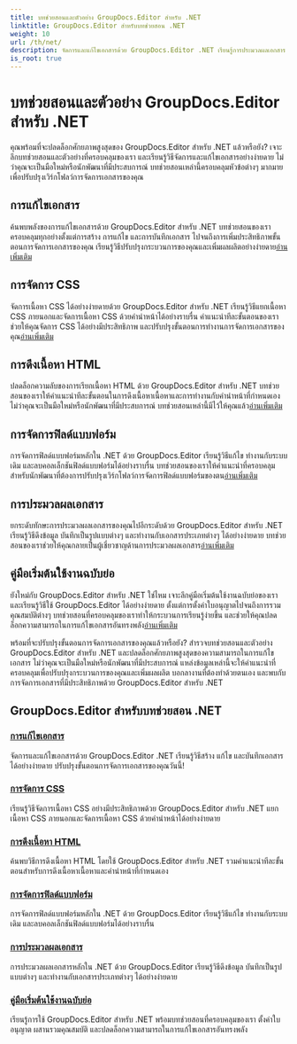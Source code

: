 ```yaml
---
title: บทช่วยสอนและตัวอย่าง GroupDocs.Editor สำหรับ .NET
linktitle: GroupDocs.Editor สำหรับบทช่วยสอน .NET
weight: 10
url: /th/net/
description: จัดการและแก้ไขเอกสารด้วย GroupDocs.Editor .NET เรียนรู้การประมวลผลเอกสาร การแก้ไขเอกสาร การดึงเนื้อหา HTML การจัดการฟิลด์แบบฟอร์ม และอื่นๆ อีกมากมาย!
is_root: true
---
```


# บทช่วยสอนและตัวอย่าง GroupDocs.Editor สำหรับ .NET


คุณพร้อมที่จะปลดล็อกศักยภาพสูงสุดของ GroupDocs.Editor สำหรับ .NET แล้วหรือยัง? เจาะลึกบทช่วยสอนและตัวอย่างที่ครอบคลุมของเรา และเรียนรู้วิธีจัดการและแก้ไขเอกสารอย่างง่ายดาย ไม่ว่าคุณจะเป็นมือใหม่หรือนักพัฒนาที่มีประสบการณ์ บทช่วยสอนเหล่านี้ครอบคลุมหัวข้อต่างๆ มากมายเพื่อปรับปรุงเวิร์กโฟลว์การจัดการเอกสารของคุณ

## การแก้ไขเอกสาร

 ค้นพบพลังของการแก้ไขเอกสารด้วย GroupDocs.Editor สำหรับ .NET บทช่วยสอนของเราครอบคลุมทุกอย่างตั้งแต่การสร้าง การแก้ไข และการบันทึกเอกสาร ไปจนถึงการเพิ่มประสิทธิภาพขั้นตอนการจัดการเอกสารของคุณ เรียนรู้วิธีปรับปรุงกระบวนการของคุณและเพิ่มผลผลิตอย่างง่ายดาย[อ่านเพิ่มเติม](./document-editing/)

## การจัดการ CSS

 จัดการเนื้อหา CSS ได้อย่างง่ายดายด้วย GroupDocs.Editor สำหรับ .NET เรียนรู้วิธีแยกเนื้อหา CSS ภายนอกและจัดการเนื้อหา CSS ด้วยคำนำหน้าได้อย่างราบรื่น คำแนะนำทีละขั้นตอนของเราช่วยให้คุณจัดการ CSS ได้อย่างมีประสิทธิภาพ และปรับปรุงขั้นตอนการทำงานการจัดการเอกสารของคุณ[อ่านเพิ่มเติม](./css-handling/)

## การดึงเนื้อหา HTML

ปลดล็อกความลับของการเรียกเนื้อหา HTML ด้วย GroupDocs.Editor สำหรับ .NET บทช่วยสอนของเราให้คำแนะนำทีละขั้นตอนในการดึงเนื้อหาเนื้อหาและการทำงานกับคำนำหน้าที่กำหนดเอง ไม่ว่าคุณจะเป็นมือใหม่หรือนักพัฒนาที่มีประสบการณ์ บทช่วยสอนเหล่านี้มีไว้ให้คุณแล้ว[อ่านเพิ่มเติม](./html-content-retrieval/)

## การจัดการฟิลด์แบบฟอร์ม

 การจัดการฟิลด์แบบฟอร์มหลักใน .NET ด้วย GroupDocs.Editor เรียนรู้วิธีแก้ไข ทำงานกับระบบเดิม และลบคอลเล็กชันฟิลด์แบบฟอร์มได้อย่างราบรื่น บทช่วยสอนของเราให้คำแนะนำที่ครอบคลุมสำหรับนักพัฒนาที่ต้องการปรับปรุงเวิร์กโฟลว์การจัดการฟิลด์แบบฟอร์มของตน[อ่านเพิ่มเติม](./form-field-management/)

## การประมวลผลเอกสาร

 ยกระดับทักษะการประมวลผลเอกสารของคุณไปอีกระดับด้วย GroupDocs.Editor สำหรับ .NET เรียนรู้วิธีดึงข้อมูล บันทึกเป็นรูปแบบต่างๆ และทำงานกับเอกสารประเภทต่างๆ ได้อย่างง่ายดาย บทช่วยสอนของเราช่วยให้คุณกลายเป็นผู้เชี่ยวชาญด้านการประมวลผลเอกสาร[อ่านเพิ่มเติม](./document-processing/)

## คู่มือเริ่มต้นใช้งานฉบับย่อ

ยังใหม่กับ GroupDocs.Editor สำหรับ .NET ใช่ไหม เจาะลึกคู่มือเริ่มต้นใช้งานฉบับย่อของเราและเรียนรู้วิธีใช้ GroupDocs.Editor ได้อย่างง่ายดาย ตั้งแต่การตั้งค่าใบอนุญาตไปจนถึงการรวมคุณสมบัติต่างๆ บทช่วยสอนที่ครอบคลุมของเราทำให้กระบวนการเรียนรู้ง่ายขึ้น และช่วยให้คุณปลดล็อกความสามารถในการแก้ไขเอกสารอันทรงพลัง[อ่านเพิ่มเติม](./quick-start-guide/)

พร้อมที่จะปรับปรุงขั้นตอนการจัดการเอกสารของคุณแล้วหรือยัง? สำรวจบทช่วยสอนและตัวอย่าง GroupDocs.Editor สำหรับ .NET และปลดล็อกศักยภาพสูงสุดของความสามารถในการแก้ไขเอกสาร ไม่ว่าคุณจะเป็นมือใหม่หรือนักพัฒนาที่มีประสบการณ์ แหล่งข้อมูลเหล่านี้จะให้คำแนะนำที่ครอบคลุมเพื่อปรับปรุงกระบวนการของคุณและเพิ่มผลผลิต บอกลางานที่ต้องทำด้วยตนเอง และพบกับการจัดการเอกสารที่มีประสิทธิภาพด้วย GroupDocs.Editor สำหรับ .NET
## GroupDocs.Editor สำหรับบทช่วยสอน .NET 
### [การแก้ไขเอกสาร](./document-editing/)
จัดการและแก้ไขเอกสารด้วย GroupDocs.Editor .NET เรียนรู้วิธีสร้าง แก้ไข และบันทึกเอกสารได้อย่างง่ายดาย ปรับปรุงขั้นตอนการจัดการเอกสารของคุณวันนี้!
### [การจัดการ CSS](./css-handling/)
เรียนรู้วิธีจัดการเนื้อหา CSS อย่างมีประสิทธิภาพด้วย GroupDocs.Editor สำหรับ .NET แยกเนื้อหา CSS ภายนอกและจัดการเนื้อหา CSS ด้วยคำนำหน้าได้อย่างง่ายดาย
### [การดึงเนื้อหา HTML](./html-content-retrieval/)
ค้นพบวิธีการดึงเนื้อหา HTML โดยใช้ GroupDocs.Editor สำหรับ .NET รวมคำแนะนำทีละขั้นตอนสำหรับการดึงเนื้อหาเนื้อหาและคำนำหน้าที่กำหนดเอง
### [การจัดการฟิลด์แบบฟอร์ม](./form-field-management/)
การจัดการฟิลด์แบบฟอร์มหลักใน .NET ด้วย GroupDocs.Editor เรียนรู้วิธีแก้ไข ทำงานกับระบบเดิม และลบคอลเล็กชันฟิลด์แบบฟอร์มได้อย่างราบรื่น
### [การประมวลผลเอกสาร](./document-processing/)
การประมวลผลเอกสารหลักใน .NET ด้วย GroupDocs.Editor เรียนรู้วิธีดึงข้อมูล บันทึกเป็นรูปแบบต่างๆ และทำงานกับเอกสารประเภทต่างๆ ได้อย่างง่ายดาย
### [คู่มือเริ่มต้นใช้งานฉบับย่อ](./quick-start-guide/)
เรียนรู้การใช้ GroupDocs.Editor สำหรับ .NET พร้อมบทช่วยสอนที่ครอบคลุมของเรา ตั้งค่าใบอนุญาต ผสานรวมคุณสมบัติ และปลดล็อกความสามารถในการแก้ไขเอกสารอันทรงพลัง